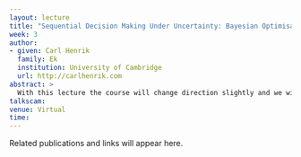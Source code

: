 ```yaml
---
layout: lecture
title: "Sequential Decision Making Under Uncertainty: Bayesian Optimisation"
week: 3
author:
- given: Carl Henrik
  family: Ek
  institution: University of Cambridge
  url: http://carlhenrik.com
abstract: >
  With this lecture the course will change direction slightly and we will make use of the modelling tools that we have looked at. We will look at how we can build surrogate models for a system and create a sequential decision strategy to optimise a system. We will introduce the concept of Bayesian optimisation which is the technique that underpins the exciting field called Auto-ML.
talkscam:
venue: Virtual
time:
---
```


Related publications and links will appear here.

